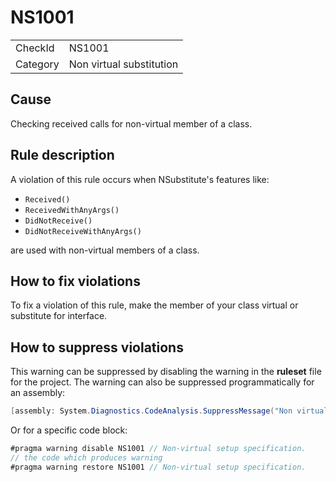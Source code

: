 ﻿# NS1001

<table>
<tr>
  <td>CheckId</td>
  <td>NS1001</td>
</tr>
<tr>
  <td>Category</td>
  <td>Non virtual substitution</td>
</tr>
</table>

## Cause

Checking received calls for non-virtual member of a class.

## Rule description

A violation of this rule occurs when NSubstitute's features like:
- `Received()`
- `ReceivedWithAnyArgs()`
- `DidNotReceive()`
- `DidNotReceiveWithAnyArgs()`

are used with non-virtual members of a class.

## How to fix violations

To fix a violation of this rule, make the member of your class virtual or substitute for interface.

## How to suppress violations

This warning can be suppressed by disabling the warning in the **ruleset** file for the project.
The warning can also be suppressed programmatically for an assembly:
````c#
[assembly: System.Diagnostics.CodeAnalysis.SuppressMessage("Non virtual substitution", "NS1001:Non-virtual setup specification.", Justification = "Reviewed")]
````

Or for a specific code block:
````c#
#pragma warning disable NS1001 // Non-virtual setup specification.
// the code which produces warning
#pragma warning restore NS1001 // Non-virtual setup specification.
````
